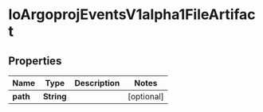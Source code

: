 
# IoArgoprojEventsV1alpha1FileArtifact

## Properties
Name | Type | Description | Notes
------------ | ------------- | ------------- | -------------
**path** | **String** |  |  [optional]



